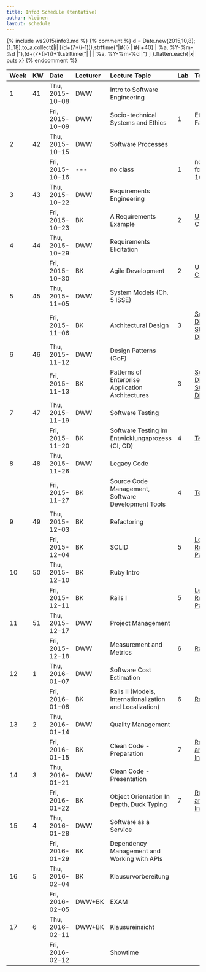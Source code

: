 ```yaml
---
title: Info3 Schedule (tentative)
author: kleinen
layout: schedule
---
```

{% include ws2015/info3.md %}
{% comment %}
d = Date.new(2015,10,8);(1..18).to_a.collect{|i| [(d+(7*(i-1))).strftime("|#{i} | #{i+40} | %a, %Y-%m-%d |"),(d+(7*(i-1))+1).strftime("|   |    | %a, %Y-%m-%d |") ] }.flatten.each{|x| puts x}
{% endcomment %}


| Week | KW | Date            | Lecturer | Lecture Topic                                            | Lab | Topic                                                                              |
|:-----|:---|:----------------|:---------|:---------------------------------------------------------|:----|:-----------------------------------------------------------------------------------|
| 1    | 41 | Thu, 2015-10-08 | DWW      | Intro to Software Engineering                            |     |                                                                                    |
|      |    | Fri, 2015-10-09 | DWW      | Socio-technical Systems and Ethics                       | 1   | Ethische Fallbeispiele                                                             |
| 2    | 42 | Thu, 2015-10-15 | DWW      | Software Processes                                       |     |                                                                                    |
|      |    | Fri, 2015-10-16 | ---      | no class                                                 | 1   | no lab! whole day for all on 2015-10-09                                            |
| 3    | 43 | Thu, 2015-10-22 | DWW      | Requirements Engineering                                 |     |                                                                                    |
|      |    | Fri, 2015-10-23 | BK       | A Requirements Example                                   | 2   | [Use Cases and Class Diagrams](../labs/lab-02-usecases-class.html)                 |
| 4    | 44 | Thu, 2015-10-29 | DWW      | Requirements Elicitation                                 |     |                                                                                    |
|      |    | Fri, 2015-10-30 | BK       | Agile Development                                        | 2   | [Use Cases and Class Diagrams](../labs/lab-02-usecases-class.html)                 |
| 5    | 45 | Thu, 2015-11-05 | DWW      | System Models (Ch. 5 ISSE)                               |     |                                                                                    |
|      |    | Fri, 2015-11-06 | BK       | Architectural Design                                     | 3   | [Sequence Diagrams and State Machine Diagrams](../labs/lab-03-sequence-state.html) |
| 6    | 46 | Thu, 2015-11-12 | DWW      | Design Patterns (GoF)                                    |     |                                                                                    |
|      |    | Fri, 2015-11-13 | BK       | Patterns of Enterprise Application Architectures         | 3   | [Sequence Diagrams and State Machine Diagrams](../labs/lab-03-sequence-state.html) |
| 7    | 47 | Thu, 2015-11-19 | DWW      | Software Testing                                         |     |                                                                                    |
|      |    | Fri, 2015-11-20 | BK       | Software Testing im Entwicklungsprozess (CI, CD)         | 4   | [Testing](../labs/lab-04-testing.html)                                             |
| 8    | 48 | Thu, 2015-11-26 | DWW      | Legacy Code                                              |     |                                                                                    |
|      |    | Fri, 2015-11-27 | BK       | Source Code Management, Software Development Tools       | 4   | [Testing](../labs/lab-04-testing.html)                                             |
| 9    | 49 | Thu, 2015-12-03 | BK       | Refactoring                                              |     |                                                                                    |
|      |    | Fri, 2015-12-04 | BK       | SOLID                                                    | 5   | [Legacy Code - Refactoring to Patterns](../labs/lab-05-legacy.html)                |
| 10   | 50 | Thu, 2015-12-10 | BK       | Ruby Intro                                               |     |                                                                                    |
|      |    | Fri, 2015-12-11 | BK       | Rails I                                                  | 5   | [Legacy Code - Refactoring to Patterns](../labs/lab-05-legacy.html)                |
| 11   | 51 | Thu, 2015-12-17 | DWW      | Project Management                                       |     |                                                                                    |
|      |    | Fri, 2015-12-18 | DWW      | Measurement and Metrics                                  | 6   | [Rails First Steps](../labs/lab-06-rails-1.html)                                   |
| 12   | 1  | Thu, 2016-01-07 | DWW      | Software Cost Estimation                                 |     |                                                                                    |
|      |    | Fri, 2016-01-08 | BK       | Rails II (Models, Internationalization and Localization) | 6   | [Rails First Steps](../labs/lab-06-rails-1.html)                                   |
| 13   | 2  | Thu, 2016-01-14 | DWW      | Quality Management                                       |     |                                                                                    |
|      |    | Fri, 2016-01-15 | BK       | Clean Code - Preparation                                 | 7   | [Rails Associations and Internationalization](../labs/lab-07-rails-2.html)         |
| 14   | 3  | Thu, 2016-01-21 | DWW      | Clean Code - Presentation                                |     |                                                                                    |
|      |    | Fri, 2016-01-22 | BK       | Object Orientation In Depth, Duck Typing                 | 7   | [Rails Associations and Internationalization](../labs/lab-07-rails-2.html)         |
| 15   | 4  | Thu, 2016-01-28 | DWW      | Software as a Service                                    |     |                                                                                    |
|      |    | Fri, 2016-01-29 | BK       | Dependency Management and Working with APIs              |     |                                                                                    |
| 16   | 5  | Thu, 2016-02-04 | BK       | Klausurvorbereitung                                      |     |                                                                                    |
|      |    | Fri, 2016-02-05 | DWW+BK   | EXAM                                                     |     |                                                                                    |
| 17   | 6  | Thu, 2016-02-11 | DWW+BK   | Klausureinsicht                                          |     |                                                                                    |
|      |    | Fri, 2016-02-12 |          | Showtime                                                 |     |                                                                                    |
